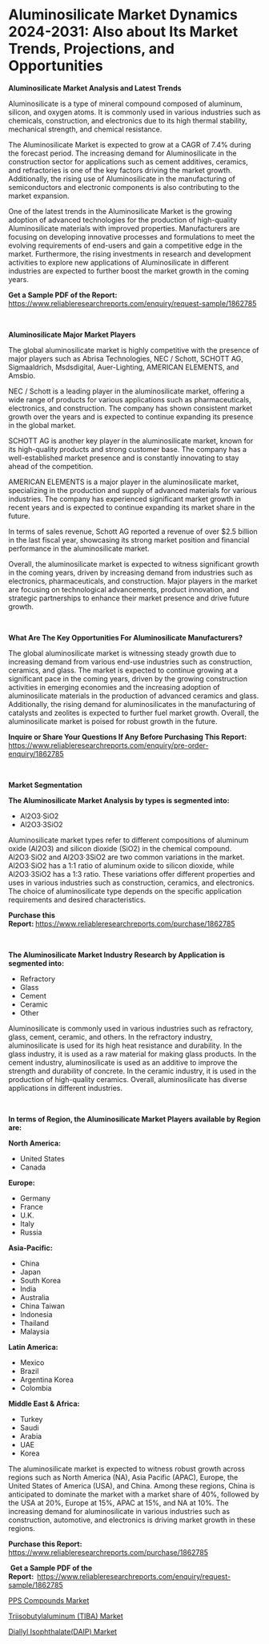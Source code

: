 <p><h1>Aluminosilicate Market Dynamics 2024-2031: Also about Its Market Trends, Projections, and Opportunities</h1></p><p><strong>Aluminosilicate Market Analysis and Latest Trends</strong></p>
<p><p>Aluminosilicate is a type of mineral compound composed of aluminum, silicon, and oxygen atoms. It is commonly used in various industries such as chemicals, construction, and electronics due to its high thermal stability, mechanical strength, and chemical resistance.</p><p>The Aluminosilicate Market is expected to grow at a CAGR of 7.4% during the forecast period. The increasing demand for Aluminosilicate in the construction sector for applications such as cement additives, ceramics, and refractories is one of the key factors driving the market growth. Additionally, the rising use of Aluminosilicate in the manufacturing of semiconductors and electronic components is also contributing to the market expansion.</p><p>One of the latest trends in the Aluminosilicate Market is the growing adoption of advanced technologies for the production of high-quality Aluminosilicate materials with improved properties. Manufacturers are focusing on developing innovative processes and formulations to meet the evolving requirements of end-users and gain a competitive edge in the market. Furthermore, the rising investments in research and development activities to explore new applications of Aluminosilicate in different industries are expected to further boost the market growth in the coming years.</p></p>
<p><strong>Get a Sample PDF of the Report:&nbsp;</strong> <a href="https://www.reliableresearchreports.com/enquiry/request-sample/1862785">https://www.reliableresearchreports.com/enquiry/request-sample/1862785</a></p>
<p>&nbsp;</p>
<p><strong>Aluminosilicate Major Market Players</strong></p>
<p><p>The global aluminosilicate market is highly competitive with the presence of major players such as Abrisa Technologies, NEC / Schott, SCHOTT AG, Sigmaaldrich, Msdsdigital, Auer-Lighting, AMERICAN ELEMENTS, and Amsbio. </p><p>NEC / Schott is a leading player in the aluminosilicate market, offering a wide range of products for various applications such as pharmaceuticals, electronics, and construction. The company has shown consistent market growth over the years and is expected to continue expanding its presence in the global market.</p><p>SCHOTT AG is another key player in the aluminosilicate market, known for its high-quality products and strong customer base. The company has a well-established market presence and is constantly innovating to stay ahead of the competition.</p><p>AMERICAN ELEMENTS is a major player in the aluminosilicate market, specializing in the production and supply of advanced materials for various industries. The company has experienced significant market growth in recent years and is expected to continue expanding its market share in the future.</p><p>In terms of sales revenue, Schott AG reported a revenue of over $2.5 billion in the last fiscal year, showcasing its strong market position and financial performance in the aluminosilicate market.</p><p>Overall, the aluminosilicate market is expected to witness significant growth in the coming years, driven by increasing demand from industries such as electronics, pharmaceuticals, and construction. Major players in the market are focusing on technological advancements, product innovation, and strategic partnerships to enhance their market presence and drive future growth.</p></p>
<p>&nbsp;</p>
<p><strong>What Are The Key Opportunities For Aluminosilicate Manufacturers?</strong></p>
<p><p>The global aluminosilicate market is witnessing steady growth due to increasing demand from various end-use industries such as construction, ceramics, and glass. The market is expected to continue growing at a significant pace in the coming years, driven by the growing construction activities in emerging economies and the increasing adoption of aluminosilicate materials in the production of advanced ceramics and glass. Additionally, the rising demand for aluminosilicates in the manufacturing of catalysts and zeolites is expected to further fuel market growth. Overall, the aluminosilicate market is poised for robust growth in the future.</p></p>
<p><strong>Inquire or Share Your Questions If Any Before Purchasing This Report:</strong> <a href="https://www.reliableresearchreports.com/enquiry/pre-order-enquiry/1862785">https://www.reliableresearchreports.com/enquiry/pre-order-enquiry/1862785</a></p>
<p>&nbsp;</p>
<p><strong>Market Segmentation</strong></p>
<p><strong>The Aluminosilicate Market Analysis by types is segmented into:</strong></p>
<p><ul><li>Al2O3·SiO2</li><li>Al2O3·3SiO2</li></ul></p>
<p><p>Aluminosilicate market types refer to different compositions of aluminum oxide (Al2O3) and silicon dioxide (SiO2) in the chemical compound. Al2O3·SiO2 and Al2O3·3SiO2 are two common variations in the market. Al2O3·SiO2 has a 1:1 ratio of aluminum oxide to silicon dioxide, while Al2O3·3SiO2 has a 1:3 ratio. These variations offer different properties and uses in various industries such as construction, ceramics, and electronics. The choice of aluminosilicate type depends on the specific application requirements and desired characteristics.</p></p>
<p><strong>Purchase this Report:&nbsp;</strong><a href="https://www.reliableresearchreports.com/purchase/1862785">https://www.reliableresearchreports.com/purchase/1862785</a></p>
<p>&nbsp;</p>
<p><strong>The Aluminosilicate Market Industry Research by Application is segmented into:</strong></p>
<p><ul><li>Refractory</li><li>Glass</li><li>Cement</li><li>Ceramic</li><li>Other</li></ul></p>
<p><p>Aluminosilicate is commonly used in various industries such as refractory, glass, cement, ceramic, and others. In the refractory industry, aluminosilicate is used for its high heat resistance and durability. In the glass industry, it is used as a raw material for making glass products. In the cement industry, aluminosilicate is used as an additive to improve the strength and durability of concrete. In the ceramic industry, it is used in the production of high-quality ceramics. Overall, aluminosilicate has diverse applications in different industries.</p></p>
<p>&nbsp;</p>
<p><strong>In terms of Region, the Aluminosilicate Market Players available by Region are:</strong></p>
<p>
    <p> <strong> North America: </strong>
        <ul>
            <li>United States</li>
            <li>Canada</li>
        </ul>
        </p> 
    <p> <strong> Europe: </strong>
        <ul>
            <li>Germany</li>
            <li>France</li>
            <li>U.K.</li>
            <li>Italy</li>
            <li>Russia</li>
        </ul>
        </p> 
    <p> <strong> Asia-Pacific: </strong>
        <ul>
            <li>China</li>
            <li>Japan</li>
            <li>South Korea</li>
            <li>India</li>
            <li>Australia</li>
            <li>China Taiwan</li>
            <li>Indonesia</li>
            <li>Thailand</li>
            <li>Malaysia</li>
        </ul>
        </p> 
    <p> <strong> Latin America: </strong>
        <ul>
            <li>Mexico</li>
            <li>Brazil</li>
            <li>Argentina Korea</li>
            <li>Colombia</li>
        </ul>
        </p> 
    <p> <strong> Middle East & Africa: </strong>
        <ul>
            <li>Turkey</li>
            <li>Saudi</li>
            <li>Arabia</li>
            <li>UAE</li>
            <li>Korea</li>
        </ul>
    </p>
    </p>
<p><p>The aluminosilicate market is expected to witness robust growth across regions such as North America (NA), Asia Pacific (APAC), Europe, the United States of America (USA), and China. Among these regions, China is anticipated to dominate the market with a market share of 40%, followed by the USA at 20%, Europe at 15%, APAC at 15%, and NA at 10%. The increasing demand for aluminosilicate in various industries such as construction, automotive, and electronics is driving market growth in these regions.</p></p>
<p><strong>Purchase this Report: </strong><a href="https://www.reliableresearchreports.com/purchase/1862785">https://www.reliableresearchreports.com/purchase/1862785</a></p>
<p>&nbsp;<strong>Get a Sample PDF of the Report:&nbsp;&nbsp;</strong><a href="https://www.reliableresearchreports.com/enquiry/request-sample/1862785">https://www.reliableresearchreports.com/enquiry/request-sample/1862785</a></p>
<p><strong></strong></p>
<p><p><a href="https://view.publitas.com/reportprime-1/pps-compounds-market-dynamics-2023-2030-also-about-its-market-trends-projections-and-opportunities/">PPS Compounds Market</a></p><p><a href="https://view.publitas.com/reportprime-1/triisobutylaluminum-tiba-market-offer-valuable-insights-into-market-size-market-share-market-trends-and-projections-spanning-from-2023-to-2030/">Triisobutylaluminum (TIBA) Market</a></p><p><a href="https://view.publitas.com/reportprime-1/diallyl-isophthalate-daip-market-size-market-trends-and-growth-outlook-forecasted-for-period-from-2023-to-2030/">Diallyl Isophthalate(DAIP) Market</a></p></p>